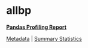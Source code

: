 # allbp

[**Pandas Profiling Report**](https://epistasislab.github.io/penn-ml-benchmarks/profile/allbp.html)

[Metadata](metadata.yaml) | [Summary Statistics](summary_stats.csv)


